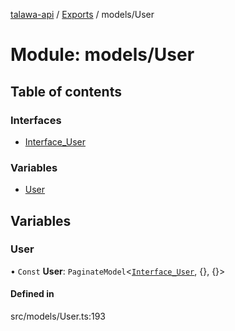 [talawa-api](../README.md) / [Exports](../modules.md) / models/User

# Module: models/User

## Table of contents

### Interfaces

- [Interface\_User](../interfaces/models_User.Interface_User.md)

### Variables

- [User](models_User.md#user)

## Variables

### User

• `Const` **User**: `PaginateModel`<[`Interface_User`](../interfaces/models_User.Interface_User.md), {}, {}\>

#### Defined in

src/models/User.ts:193
